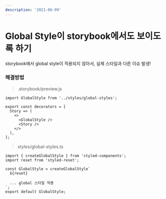```yaml
---
description: '2021-06-09'
---
```


# Global Style이 storybook에서도 보이도록 하기

storybook에서 global style이 적용되지 않아서, 실제 스타일과 다른 이슈 발생!

### 해결방법 

> .storybook/preview.js

```text
import GlobalStyle from '../styles/global-styles'; 

export const decorators = [
  Story => (
    <>
      <GlobalStyle />
      <Story />
    </>
  ),
];
```

> styles/global-styles.ts

```text
import { createGlobalStyle } from 'styled-components';
import reset from 'styled-reset';

const GlobalStyle = createGlobalStyle`
  ${reset}
  
  ... global 스타일 적용 
`;
export default GlobalStyle;

```



